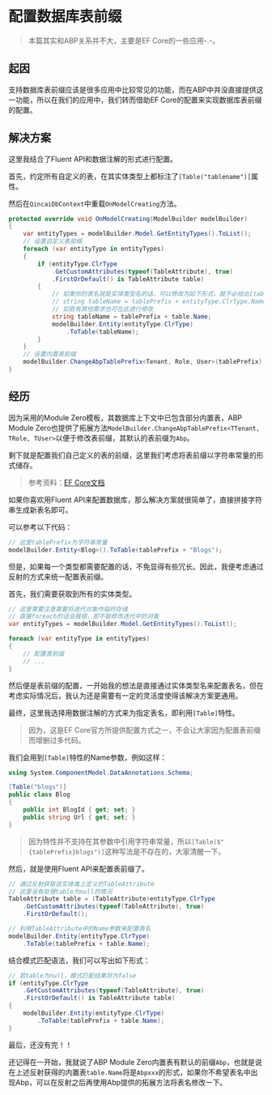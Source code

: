 # 配置数据库表前缀

> 本篇其实和ABP关系并不大，主要是EF Core的一些应用-.-。

## 起因

支持数据库表前缀应该是很多应用中比较常见的功能，而在ABP中并没直接提供这一功能，所以在我们的应用中，我们转而借助EF Core的配置来实现数据库表前缀的配置。

## 解决方案

这里我结合了Fluent API和数据注解的形式进行配置。

首先，约定所有自定义的表，在其实体类型上都标注了`[Table("tablename")]`属性。

然后在`QincaiDbContext`中重载`OnModelCreating`方法。

```csharp
protected override void OnModelCreating(ModelBuilder modelBuilder)
{
    var entityTypes = modelBuilder.Model.GetEntityTypes().ToList();
    // 设置自定义表前缀
    foreach (var entityType in entityTypes)
    {
        if (entityType.ClrType
            .GetCustomAttributes(typeof(TableAttribute), true)
            .FirstOrDefault() is TableAttribute table)
        {
            // 如果你的表名就是实体类型名的话，可以修改为如下形式，就不必给出[table]的Name参数
            // string tableName = tablePrefix + entityType.ClrType.Name;
            // 如若有其他需求也可在此进行修改
            string tableName = tablePrefix + table.Name;
            modelBuilder.Entity(entityType.ClrType)
                .ToTable(tableName);
        }
    }
    // 设置内置表前缀
    modelBuilder.ChangeAbpTablePrefix<Tenant, Role, User>(tablePrefix);
}
```

## 经历

因为采用的Module Zero模板，其数据库上下文中已包含部分内置表，ABP Module Zero也提供了拓展方法`ModelBuilder.ChangeAbpTablePrefix<TTenant, TRole, TUser>`以便于修改表前缀，其默认的表前缀为`Abp`。

剩下就是配置我们自己定义的表的前缀，这里我们考虑将表前缀以字符串常量的形式储存。

> 参考资料：[EF Core文档](https://docs.microsoft.com/zh-cn/ef/core/modeling/relational/tables)

如果你喜欢用Fluent API来配置数据库，那么解决方案就很简单了，直接拼接字符串生成新表名即可。

可以参考以下代码：

```csharp
// 这里tablePrefix为字符串常量
modelBuilder.Entity<Blog>().ToTable(tablePrefix + "Blogs");
```

但是，如果每一个类型都需要配置的话，不免显得有些冗长。因此，我便考虑通过反射的方式来统一配置表前缀。

首先，我们需要获取到所有的实体类型。

```csharp
// 这里需要注意需要将迭代对象作临时存储
// 直接foreach的话会报错，即不能修改迭代中的对象
var entityTypes = modelBuilder.Model.GetEntityTypes().ToList();

foreach (var entityType in entityTypes)
{
    // 配置表前缀
    // ...
}
```

然后便是表前缀的配置，一开始我的想法是直接通过实体类型名来配置表名，但在考虑实际情况后，我认为还是需要有一定的灵活度使得该解决方案更通用。

最终，这里我选择用数据注解的方式来为指定表名，即利用`[Table]`特性。

> 因为，这是EF Core官方所提供配置方式之一，不会让大家因为配置表前缀而增删过多代码。

我们会用到`[Table]`特性的Name参数，例如这样：

```csharp
using System.ComponentModel.DataAnnotations.Schema;

[Table("blogs")]
public class Blog
{
    public int BlogId { get; set; }
    public string Url { get; set; }
}
```

> 因为特性并不支持在其参数中引用字符串常量，所以`[Table($"{tablePrefix}blogs")]`这种写法是不存在的，大家清醒一下。

然后，就是使用Fluent API来配置表前缀了。

```csharp
// 通过反射获取该实体类上定义的TableAttribute
// 这里没有处理table为null的情况
TableAttribute table = (TableAttribute)entityType.ClrType
    .GetCustomAttributes(typeof(TableAttribute), true)
    .FirstOrDefault();

// 利用TableAttribute中的Name参数来配置表名
modelBuilder.Entity(entityType.ClrType)
    .ToTable(tablePrefix + table.Name);
```

结合模式匹配语法，我们可以写出如下形式：

```csharp
// 若table为null，模式匹配结果将为false
if (entityType.ClrType
    .GetCustomAttributes(typeof(TableAttribute), true)
    .FirstOrDefault() is TableAttribute table)
{
    modelBuilder.Entity(entityType.ClrType)
        .ToTable(tablePrefix + table.Name);
}
```

最后，还没有完！！

还记得在一开始，我就说了ABP Module Zero内置表有默认的前缀`Abp`，也就是说在上述反射获得的内置表`table.Name`将是`Abpxxx`的形式，如果你不希望表名中出现Abp，可以在反射之后再使用Abp提供的拓展方法将表名修改一下。